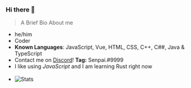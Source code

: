 ### Hi there 👋
> A Brief Bio About me
- he/him
- Coder
- **Known Languages**: JavaScript, Vue, HTML, CSS, C++, C##, Java & TypeScript
- Contact me on [Discord](https://discord.com)! **Tag:** Senpai.#9999
- I like using *JavaScript* and I am learning Rust right now 
<br><br>
- ![Stats](https://github-readme-stats.vercel.app/api?username=thebestdiscorddev&show_icons=false&theme=radical)



